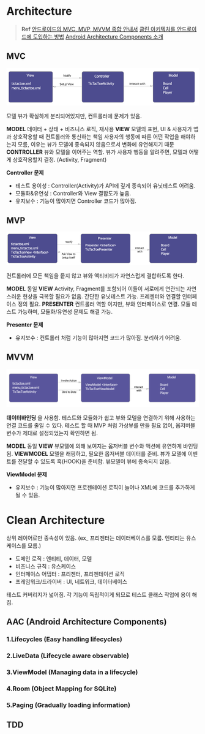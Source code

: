 # Architecture

> **Ref**
> [안드로이드의 MVC, MVP, MVVM 종합 안내서](https://academy.realm.io/kr/posts/eric-maxwell-mvc-mvp-and-mvvm-on-android/)
> [클린 아키텍처를 안드로이드에 도입하는 방법](https://academy.realm.io/kr/posts/converting-an-app-to-use-clean-architecture/)
> [Android Architecture Components 소개](https://medium.com/@maryangmin/android-architecture-components-%EC%86%8C%EA%B0%9C-1-8e04491be1f6)


## MVC

![MVC](img/img_mvc.png)

모델 뷰가 확실하게 분리되어있지만, 컨트롤러에 문제가 있음.

**MODEL** 데이터 + 상태 + 비즈니스 로직, 재사용
**VIEW** 모델의 표현, UI & 사용자가 앱과 상호작용할 때 컨트롤러와 통신하는 책임
사용자의 행동에 따른 어떤 작업을 해야하는지 모름, 이유는 뷰가 모델에 종속되지 않음으로서 변화에 유연해지기 때문
**CONTROLLER** 뷰와 모델을 이어주는 역할. 뷰가 사용자 행동을 알려주면, 모델과 어떻게 상호작용할지 결정. (Activity, Fragment)

**Controller 문제**
- 테스트 용이성 : Controller(Activity)가 API에 깊게 종속되어 유닛테스트 어려움.
- 모듈화&유연성 : Controller와 View 결합도가 높음.
- 유지보수 : 기능이 많아지면 Controller 코드가 많아짐.


## MVP

![MVP](img/img_mvp.png)

컨트롤러에 모든 책임을 뭍지 않고 뷰와 액티비티가 자연스럽게 결합하도록 한다.

**MODEL** 동일
**VIEW** Activity, Fragment를 포함되어 이들이 서로에게 연관되는 자연스러운 현상을 극복할 필요가 없음. 간단한 유닛테스트 가능. 프레젠터와 연결할 인터페이스 정의 필요.
**PRESENTER** 컨트롤러 역할 이지만, 뷰와 인터페이스로 연결. 모듈 테스트 가능하며, 모듈화/유연성 문제도 해결 가능.

**Presenter 문제**  
- 유지보수 : 컨트롤러 처럼 기능이 많아지면 코드가 많아짐. 분리하기 어려움.


## MVVM

![MVVM](img/img_mvvm.png)

__데이터바인딩__ 을 사용함. 테스트와 모듈화가 쉽고 뷰와 모델을 연결하기 위해 사용하는 연결 코드를 줄일 수 있다.
테스트 할 때 MVP 처럼 가상뷰를 만들 필요 없이, 옵저버블 변수가 제대로 설정되었는지 확인하면 됨.

**MODEL** 동일
**VIEW** 뷰모델에 의해 보여지는 옵저버블 변수와 액션에 유연하게 바인딩됨.
**VIEWMODEL** 모델을 래핑하고, 필요한 옵저버블 데이터를 준비. 뷰가 모델에 이벤트를 전달할 수 있도록 훅(HOOK)을 준비함. 뷰모델이 뷰에 종속되지 않음.

**ViewModel 문제**  
- 유지보수 : 기능이 많아지면 프로젠테이션 로직이 늘어나 XML에 코드를 추가하게 될 수 있음.


# Clean Architecture

상위 레이어로만 종속성이 있음.
(ex_ 프리젠터는 데이터베이스를 모름. 엔티티는 유스케이스를 모름.)

- 도메인 로직 : 엔티티, 데이터, 모델
- 비즈니스 규칙 : 유스케이스
- 인터페이스 어댑터 : 프리젠터, 프리젠테이션 로직
- 프레임워크/드라이버 : UI, 네트워크, 데이터베이스

테스트 커버리지가 넓어짐.
각 기능이 독립적이게 되므로 테스트 클래스 작업에 용이 해짐.


## AAC (Android Architecture Components)

### 1.Lifecycles (Easy handling lifecycles)
### 2.LiveData (Lifecycle aware observable)
### 3.ViewModel (Managing data in a lifecycle)
### 4.Room (Object Mapping for SQLite)
### 5.Paging (Gradually loading information)

## TDD
